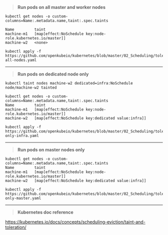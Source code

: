 > **Run pods on all master and worker nodes**

```
kubectl get nodes -o custom-columns=Name:.metadata.name,taint:.spec.taints

Name         taint
machine-m1   [map[effect:NoSchedule key:node-role.kubernetes.io/master]]
machine-w2   <none>

kubectl apply -f https://github.com/openkubeio/kubernetes/blob/master/02_Scheduling/toleration-all-nodes.yaml
```
---------------------------------------------

> **Run pods on dedicated node only**
```
kubectl taint nodes machine-w2 dedicated=infra:NoSchedule
node/machine-w2 tainted

kubectl get nodes -o custom-columns=Name:.metadata.name,taint:.spec.taints
Name         taint
machine-m1   [map[effect:NoSchedule key:node-role.kubernetes.io/master]]
machine-w2   [map[effect:NoSchedule key:dedicated value:infra]]

kubectl apply -f https://github.com/openkubeio/kubernetes/blob/master/02_Scheduling/toleration-only-infra.yaml
```
---------------------------------------------

> **Run pods on master nodes only**
```
kubectl get nodes -o custom-columns=Name:.metadata.name,taint:.spec.taints
Name         taint
machine-m1   [map[effect:NoSchedule key:node-role.kubernetes.io/master]]
machine-w2   [map[effect:NoSchedule key:dedicated value:infra]]

kubectl apply -f https://github.com/openkubeio/kubernetes/blob/master/02_Scheduling/toleration-only-master.yaml
```
----------------------------------------------

> **Kubernetes doc reference**

https://kubernetes.io/docs/concepts/scheduling-eviction/taint-and-toleration/

